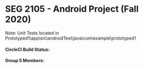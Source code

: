 # SEG 2105 - Android Project (Fall 2020)
Note: Unit Tests located in Prototyped1\app\src\androidTest\java\com\example\prototyped1


#### CircleCI Build Status:


#### Group 5 Members:

